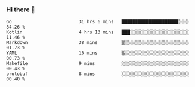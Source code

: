 ### Hi there 👋

<!--
**yeya24/yeya24** is a ✨ _special_ ✨ repository because its `README.md` (this file) appears on your GitHub profile.

Here are some ideas to get you started:

- 🔭 I’m currently working on ...
- 🌱 I’m currently learning ...
- 👯 I’m looking to collaborate on ...
- 🤔 I’m looking for help with ...
- 💬 Ask me about ...
- 📫 How to reach me: ...
- 😄 Pronouns: ...
- ⚡ Fun fact: ...
-->

<!--START_SECTION:waka-->

```text
Go                         31 hrs 6 mins   █████████████████████░░░░   84.26 %
Kotlin                     4 hrs 13 mins   ███░░░░░░░░░░░░░░░░░░░░░░   11.46 %
Markdown                   38 mins         ▒░░░░░░░░░░░░░░░░░░░░░░░░   01.73 %
YAML                       16 mins         ▒░░░░░░░░░░░░░░░░░░░░░░░░   00.73 %
Makefile                   9 mins          ░░░░░░░░░░░░░░░░░░░░░░░░░   00.43 %
protobuf                   8 mins          ░░░░░░░░░░░░░░░░░░░░░░░░░   00.40 %
```

<!--END_SECTION:waka-->
